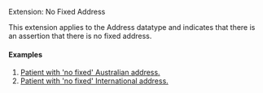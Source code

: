 Extension: No Fixed Address

This extension applies to the Address datatype and indicates that there is an assertion that there is no fixed address.

#### Examples
1. [Patient with 'no fixed' Australian address.](Patient-addressAustralianNoFixedAddressexample6.html)
1. [Patient with 'no fixed' International address.](Patient-addressInternationalNoFixedAddressexample7.html)